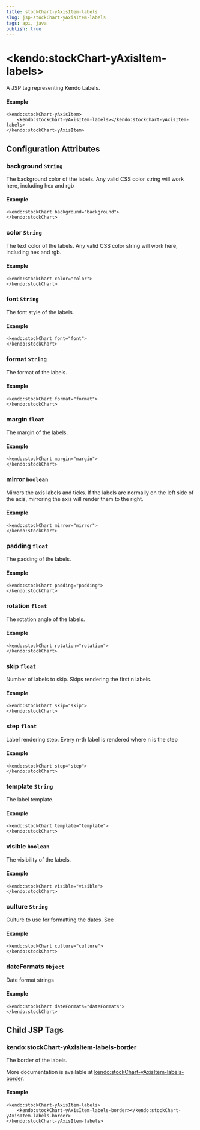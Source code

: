 ```yaml
---
title: stockChart-yAxisItem-labels
slug: jsp-stockChart-yAxisItem-labels
tags: api, java
publish: true
---
```


# \<kendo:stockChart-yAxisItem-labels\>
A JSP tag representing Kendo Labels.

#### Example
    <kendo:stockChart-yAxisItem>
        <kendo:stockChart-yAxisItem-labels></kendo:stockChart-yAxisItem-labels>
    </kendo:stockChart-yAxisItem>


## Configuration Attributes


### background `String`

The background color of the labels. Any valid CSS color string will work here, including
hex and rgb

#### Example
    <kendo:stockChart background="background">
    </kendo:stockChart>



### color `String`

The text color of the labels. Any valid CSS color string will work here, including hex and rgb.

#### Example
    <kendo:stockChart color="color">
    </kendo:stockChart>



### font `String`

The font style of the labels.

#### Example
    <kendo:stockChart font="font">
    </kendo:stockChart>



### format `String`

The format of the labels.

#### Example
    <kendo:stockChart format="format">
    </kendo:stockChart>



### margin `float`

The margin of the labels.

#### Example
    <kendo:stockChart margin="margin">
    </kendo:stockChart>



### mirror `boolean`

Mirrors the axis labels and ticks.
If the labels are normally on the left side of the axis,
mirroring the axis will render them to the right.

#### Example
    <kendo:stockChart mirror="mirror">
    </kendo:stockChart>



### padding `float`

The padding of the labels.

#### Example
    <kendo:stockChart padding="padding">
    </kendo:stockChart>



### rotation `float`

The rotation angle of the labels.

#### Example
    <kendo:stockChart rotation="rotation">
    </kendo:stockChart>



### skip `float`

Number of labels to skip.
Skips rendering the first n labels.

#### Example
    <kendo:stockChart skip="skip">
    </kendo:stockChart>



### step `float`

Label rendering step.
Every n-th label is rendered where n is the step

#### Example
    <kendo:stockChart step="step">
    </kendo:stockChart>



### template `String`

The label template.

#### Example
    <kendo:stockChart template="template">
    </kendo:stockChart>



### visible `boolean`

The visibility of the labels.

#### Example
    <kendo:stockChart visible="visible">
    </kendo:stockChart>



### culture `String`

Culture to use for formatting the dates. See

#### Example
    <kendo:stockChart culture="culture">
    </kendo:stockChart>



### dateFormats `Object`

Date format strings

#### Example
    <kendo:stockChart dateFormats="dateFormats">
    </kendo:stockChart>



## Child JSP Tags

### kendo:stockChart-yAxisItem-labels-border

The border of the labels.

More documentation is available at [kendo:stockChart-yAxisItem-labels-border](/api/wrappers/jsp/stockchart/yaxisitem-labels-border).

#### Example

    <kendo:stockChart-yAxisItem-labels>
        <kendo:stockChart-yAxisItem-labels-border></kendo:stockChart-yAxisItem-labels-border>
    </kendo:stockChart-yAxisItem-labels>
 
